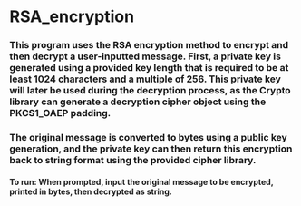 # RSA_encryption

### This program uses the RSA encryption method to encrypt and then decrypt a user-inputted message. First, a private key is generated using a provided key length that is required to be at least 1024 characters and a multiple of 256. This private key will later be used during the decryption process, as the Crypto library can generate a decryption cipher object using the PKCS1_OAEP padding.

### The original message is converted to bytes using a public key generation, and the private key can then return this encryption back to string format using the provided cipher library.

#### To run: When prompted, input the original message to be encrypted, printed in bytes, then decrypted as string.
